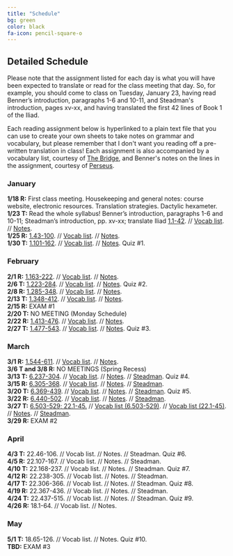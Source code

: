 ```yaml
---
title: "Schedule"
bg: green
color: black
fa-icon: pencil-square-o
---
```


## Detailed Schedule
Please note that the assignment listed for each day is what you will have been expected to translate or read for the class meeting that day. So, for example, you should come to class on Tuesday, January 23, having read Benner’s introduction, paragraphs 1-6 and 10-11, and Steadman's introduction, pages xv-xx, and having translated the first 42 lines of Book 1 of the Iliad.  

Each reading assignment below is hyperlinked to a plain text file that you can use to create your own sheets to take notes on grammar and vocabulary, but please remember that I don't want you reading off a pre-written translation in class! Each assignment is also accompanied by a vocabulary list, courtesy of [The Bridge](http://bridge.haverford.edu), and Benner's notes on the lines in the assignment, courtesy of [Perseus](http://www.perseus.tufts.edu/hopper/text?doc=Perseus:text:1999.04.0083).

### January
**1/18 R:** First class meeting. Housekeeping and general notes: course website, electronic resources. Translation strategies. Dactylic hexameter.  
**1/23 T:** Read the whole syllabus! Benner’s introduction, paragraphs 1-6 and 10-11; Steadman’s introduction, pp. xv-xx; translate Iliad [1.1-42](https://dlibatique.github.io/files/plain_text/1-23_1.1-42.txt). // [Vocab list](https://dlibatique.github.io/files/bridge_vocab_lists/1-23_1.1-42.pdf). // [Notes](https://dlibatique.github.io/files/benner_notes/1-23_1.1-42.pdf).  
**1/25 R:** [1.43-100](https://dlibatique.github.io/files/plain_text/1-25_1.43-100.txt). // [Vocab list](https://dlibatique.github.io/files/bridge_vocab_lists/1-25_1.43-100.pdf). // [Notes](https://dlibatique.github.io/files/benner_notes/1-25_1.43-100.pdf).  
**1/30 T:** [1.101-162](https://dlibatique.github.io/files/plain_text/1-30_1.101-162.txt). // [Vocab list](https://dlibatique.github.io/files/bridge_vocab_lists/1-30_1.101-162.pdf). // [Notes](https://dlibatique.github.io/files/benner_notes/1-30_1.101-162.pdf). Quiz #1.   

### February
**2/1 R:** [1.163-222](https://dlibatique.github.io/files/plain_text/2-01_1.163-222.txt). // [Vocab list](https://dlibatique.github.io/files/bridge_vocab_lists/2-01_1.163-222.pdf). // [Notes](https://dlibatique.github.io/files/benner_notes/2-01_1.163-222.pdf).  
**2/6 T:** [1.223-284](https://dlibatique.github.io/files/plain_text/2-06_1.223-284.txt). // [Vocab list](https://dlibatique.github.io/files/bridge_vocab_lists/2-06_1.223-284.pdf). // [Notes](https://dlibatique.github.io/files/benner_notes/2-06_1.223-284.pdf). Quiz #2.  
**2/8 R:** [1.285-348](https://dlibatique.github.io/files/plain_text/2-06_1.223-284.txt). // [Vocab list](https://dlibatique.github.io/files/bridge_vocab_lists/2-08_1.285-348.pdf). // [Notes](https://dlibatique.github.io/files/benner_notes/2-08_1.285-348.pdf).  
**2/13 T:** [1.348-412](https://dlibatique.github.io/files/plain_text/2-13_1.348-412.txt). // [Vocab list](https://dlibatique.github.io/files/bridge_vocab_lists/2-13_1.348-412.pdf). // [Notes](https://dlibatique.github.io/files/benner_notes/2-13_1.348-412.pdf).  
**2/15 R:** EXAM #1  
**2/20 T:** NO MEETING (Monday Schedule)  
**2/22 R:** [1.413-476](https://dlibatique.github.io/files/plain_text/2-22_1.413-476.txt). // [Vocab list](https://dlibatique.github.io/files/bridge_vocab_lists/2-22_1.413-476.pdf). // [Notes](https://dlibatique.github.io/files/benner_notes/2-22_1.413-476.pdf).  
**2/27 T:** [1.477-543](https://dlibatique.github.io/files/plain_text/2-27_1.477-543.txt). // [Vocab list](https://dlibatique.github.io/files/bridge_vocab_lists/2-27_1.477-543.pdf). // [Notes](https://dlibatique.github.io/files/benner_notes/2-27_1.477-543.pdf). Quiz #3.  

### March
**3/1 R:** [1.544-611](https://dlibatique.github.io/files/plain_text/3-01_1.544-611.txt). // [Vocab list](https://dlibatique.github.io/files/bridge_vocab_lists/3-01_1.544-611.pdf). // [Notes](https://dlibatique.github.io/files/benner_notes/3-01_1.544-611.pdf).  
**3/6 T and 3/8 R:** NO MEETINGS (Spring Recess)  
**3/13 T:** [6.237-304](https://dlibatique.github.io/files/plain_text/3-13_6.237-304.txt). // [Vocab list](https://dlibatique.github.io/files/bridge_vocab_lists/3-13_6.237-304.pdf). // [Notes](https://dlibatique.github.io/files/benner_notes/3-13_6.237-304.pdf). // [Steadman](https://dlibatique.github.io/files/steadman/6.237-304.pdf). Quiz #4.  
**3/15 R:** [6.305-368](https://dlibatique.github.io/files/plain_text/3-15_6.305-368.txt). // [Vocab list](https://dlibatique.github.io/files/bridge_vocab_lists/3-15_6.305-368.pdf). // [Notes](https://dlibatique.github.io/files/benner_notes/3-15_6.305-368.pdf). // [Steadman](https://dlibatique.github.io/files/steadman/6.305-368.pdf).    
**3/20 T:** [6.369-439](https://dlibatique.github.io/files/plain_text/3-20_6.369-439.txt). // [Vocab list](https://dlibatique.github.io/files/bridge_vocab_lists/3-20_6.369-439.pdf). // [Notes](https://dlibatique.github.io/files/benner_notes/3-20_6.369-439.pdf). // [Steadman](https://dlibatique.github.io/files/steadman/6.369-439.pdf). Quiz #5.  
**3/22 R:** [6.440-502](https://dlibatique.github.io/files/plain_text/3-22_6.440-502.txt). // [Vocab list](https://dlibatique.github.io/files/bridge_vocab_lists/3-22_6.440-502.pdf). // [Notes](https://dlibatique.github.io/files/benner_notes/3-22_6.440-502.pdf). // [Steadman](https://dlibatique.github.io/files/steadman/6.440-502.pdf).  
**3/27 T:** [6.503-529; 22.1-45.](https://dlibatique.github.io/files/plain_text/3-27_6.503-529_22.1-45.txt) // [Vocab list (6.503-529)](https://dlibatique.github.io/files/bridge_vocab_lists/3-27_6.503-529.pdf). // [Vocab list (22.1-45)](https://dlibatique.github.io/files/bridge_vocab_lists/3-27_22.1-45.pdf). // [Notes](https://dlibatique.github.io/files/benner_notes/3-27_6.503-529_22.1-45.pdf). // [Steadman](https://dlibatique.github.io/files/steadman/6.503-529_22.1-45.pdf).  
**3/29 R:** EXAM #2  

### April
**4/3 T:** 22.46-106. // Vocab list. // Notes. // Steadman. Quiz #6.  
**4/5 R:** 22.107-167. // Vocab list. // Notes. // Steadman.  
**4/10 T:** 22.168-237. // Vocab list. // Notes. // Steadman. Quiz #7.  
**4/12 R:** 22.238-305. // Vocab list. // Notes. // Steadman.  
**4/17 T:** 22.306-366. // Vocab list. // Notes. // Steadman. Quiz #8.  
**4/19 R:** 22.367-436. // Vocab list. // Notes. // Steadman.  
**4/24 T:** 22.437-515. // Vocab list. // Notes. // Steadman. Quiz #9.  
**4/26 R:** 18.1-64. // Vocab list. // Notes.    

### May
**5/1 T:** 18.65-126. // Vocab list. // Notes. Quiz #10.  
**TBD:** EXAM #3
